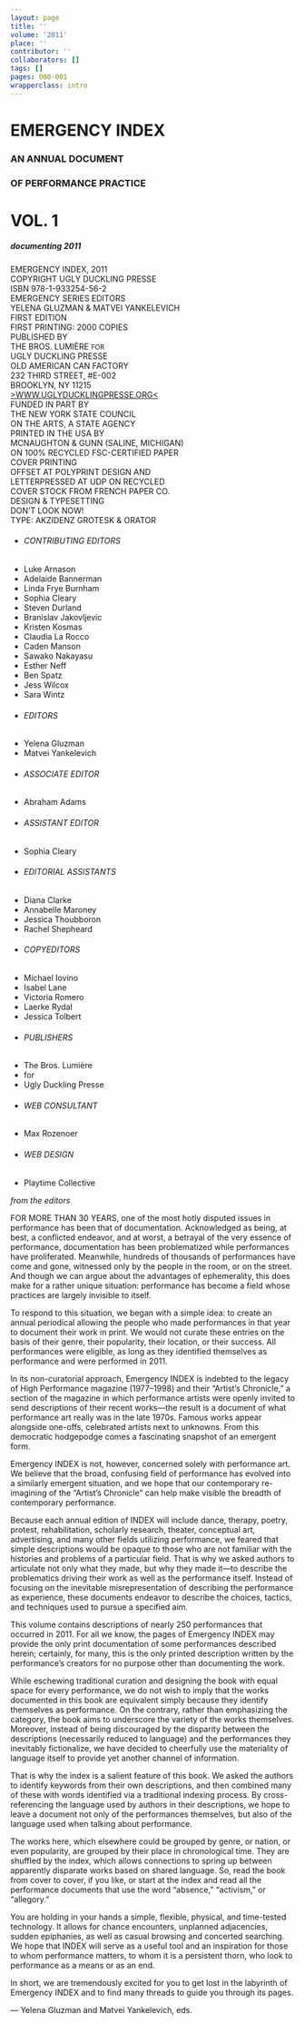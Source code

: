```yaml
---
layout: page
title: ''
volume: '2011'
place: ''
contributor: ''
collaborators: []
tags: []
pages: 000-001
wrapperclass: intro
---
```


<div class="intro-page-container">
  <h1>EMERGENCY INDEX</h1>
  <h3>AN ANNUAL DOCUMENT</h3>
  <h3>OF PERFORMANCE PRACTICE</h3>
  <h1>VOL. 1</h1>
  <h5>documenting 2011</h5>
</div>

<div class="intro-page-container">
  <div class="row">
    <div class="col s12 m6 right-align">
    EMERGENCY INDEX, 2011 
    </div>
    <div class="col s12 m7 offset-m5">
    COPYRIGHT UGLY DUCKLING PRESSE <br>
    ISBN 978-1-933254-56-2
    </div>
  </div>  
  <div class="row">
    <div class="col s12 m6 right-align">
    EMERGENCY SERIES EDITORS
    </div>
    <div class="col s12 m7 offset-m5">
    YELENA GLUZMAN &amp; MATVEI YANKELEVICH
    </div>
  </div>  
  <div class="row">
    <div class="col s12 m6 right-align">
    FIRST EDITION 
    </div>
    <div class="col s12 m7 offset-m5">
    FIRST PRINTING: 2000 COPIES
    </div>
  </div>  
  <div class="row">
    <div class="col s12 m6 right-align">
    PUBLISHED BY 
    </div>
    <div class="col s12 m7 offset-m5">
    THE BROS. LUMIÈRE <small>FOR</small> <br>
    UGLY DUCKLING PRESSE <br>
    OLD AMERICAN CAN FACTORY <br>
    232 THIRD STREET, #E-002 <br>
    BROOKLYN, NY 11215 <br>
    <a href="http://WWW.UGLYDUCKLINGPRESSE.ORG" target="_blank">&gt;WWW.UGLYDUCKLINGPRESSE.ORG&lt;</a>
    </div>
  </div>  
  <div class="row">
    <div class="col s12 m6 right-align">
    FUNDED IN PART BY 
    </div>
    <div class="col s12 m7 offset-m5">
    THE NEW YORK STATE COUNCIL <br>
    ON THE ARTS, A STATE AGENCY
    </div>
  </div>  
  <div class="row">
    <div class="col s12 m6 right-align">
    PRINTED IN THE USA BY 
    </div>
    <div class="col s12 m7 offset-m5">
    MCNAUGHTON &amp; GUNN (SALINE, MICHIGAN) <br>
    ON 100% RECYCLED FSC-CERTIFIED PAPER
    </div>
  </div>  
  <div class="row">
    <div class="col s12 m6 right-align">
    COVER PRINTING 
    </div>
    <div class="col s12 m7 offset-m5">
    OFFSET AT POLYPRINT DESIGN AND <br>
    LETTERPRESSED AT UDP ON RECYCLED <br>
    COVER STOCK FROM FRENCH PAPER CO.
    </div>
  </div>  
  <div class="row">
    <div class="col s12 m6 right-align">
    DESIGN &amp; TYPESETTING 
    </div>
    <div class="col s12 m7 offset-m5">
    DON’T LOOK NOW! <br>
    TYPE: AKZIDENZ GROTESK &amp; ORATOR <br>
    </div>
    </div>  
</div>

<div class="intro-page-container">
  <div class="row">
    <ul class="col s12 m4 l3 collection with-header">
      <li class="collection-header"><h6>CONTRIBUTING EDITORS</h6></li>
      <li class="collection-item">Luke Arnason</li>
      <li class="collection-item">Adelaide Bannerman</li>
      <li class="collection-item">Linda Frye Burnham</li>
      <li class="collection-item">Sophia Cleary</li>
      <li class="collection-item">Steven Durland</li>
      <li class="collection-item">Branislav Jakovljevic</li>
      <li class="collection-item">Kristen Kosmas</li>
      <li class="collection-item">Claudia La Rocco</li>
      <li class="collection-item">Caden Manson</li>
      <li class="collection-item">Sawako Nakayasu</li>
      <li class="collection-item">Esther Neff</li>
      <li class="collection-item">Ben Spatz</li>
      <li class="collection-item">Jess Wilcox</li>
      <li class="collection-item">Sara Wintz</li>
    </ul>
    <ul class="col s12 m4 l3 collection with-header">
      <li class="collection-header"><h6>EDITORS</h6></li>
      <li class="collection-item">Yelena Gluzman</li>
      <li class="collection-item">Matvei Yankelevich</li>
    </ul>
    <ul class="col s12 m4 l3 collection with-header">
      <li class="collection-header"><h6>ASSOCIATE EDITOR</h6></li>
      <li class="collection-item">Abraham Adams</li>
    </ul>
    <ul class="col s12 m4 l3 collection with-header">
      <li class="collection-header"><h6>ASSISTANT EDITOR</h6></li>
      <li class="collection-item">Sophia Cleary</li>
    </ul>
    <ul class="col s12 m4 l3 collection with-header">
      <li class="collection-header"><h6>EDITORIAL ASSISTANTS</h6></li>
      <li class="collection-item">Diana Clarke</li>
      <li class="collection-item">Annabelle Maroney</li>
      <li class="collection-item">Jessica Thoubboron</li>
      <li class="collection-item">Rachel Shepheard</li>
    </ul>
    <ul class="col s12 m4 l3 collection with-header">
      <li class="collection-header"><h6>COPYEDITORS</h6></li>
      <li class="collection-item">Michael Iovino</li>
      <li class="collection-item">Isabel Lane</li>
      <li class="collection-item">Victoria Romero</li>
      <li class="collection-item">Laerke Rydal</li>
      <li class="collection-item">Jessica Tolbert</li>
    </ul>
    <ul class="col s12 m4 l3 collection with-header">
      <li class="collection-header"><h6>PUBLISHERS</h6></li>
      <li class="collection-item">The Bros. Lumière </li>
      <li class="collection-item">for</li>
      <li class="collection-item">Ugly Duckling Presse</li>
    </ul>
    <ul class="col s12 m4 l3 collection with-header">
      <li class="collection-header"><h6>WEB CONSULTANT</h6></li>
      <li class="collection-item">Max Rozenoer </li>
    </ul>
    <ul class="col s12 m4 l3 collection with-header">
      <li class="collection-header"><h6>WEB DESIGN</h6></li>
      <li class="collection-item">Playtime Collective</li>
    </ul>
  </div>
</div>


_from the editors_

<span class="dropcap">F</span>OR MORE THAN 30 YEARS, one of the most hotly disputed issues in performance has been that of documentation. Acknowledged as being, at best, a conflicted endeavor, and at worst, a betrayal of the very essence of performance, documentation has been problematized while performances have proliferated. Meanwhile, hundreds of thousands of performances have come and gone, witnessed only by the people in the room, or on the street. And though we can argue about the advantages of ephemerality, this does make for a rather unique situation: performance has become a field whose practices are largely invisible to itself.

To respond to this situation, we began with a simple idea: to create an annual periodical allowing the people who made performances in that year to document their work in print. We would not curate these entries on the basis of their genre, their popularity, their location, or their success. All performances were eligible, as long as they identified themselves as performance and were performed in 2011.

In its non-curatorial approach, Emergency INDEX is indebted to the legacy of High Performance magazine (1977–1998) and their “Artist’s Chronicle,” a section of the magazine in which performance artists were openly invited to send descriptions of their recent works—the result is a document of what performance art really was in the late 1970s. Famous works appear alongside one-offs, celebrated artists next to unknowns. From this democratic hodgepodge comes a fascinating snapshot of an emergent form.

Emergency INDEX is not, however, concerned solely with performance art. We believe that the broad, confusing field of performance has evolved into a similarly emergent situation, and we hope that our contemporary re-imagining of the “Artist’s Chronicle” can help make visible the breadth of contemporary performance.

Because each annual edition of INDEX will include dance, therapy, poetry, protest, rehabilitation, scholarly research, theater, conceptual art, advertising, and many other fields utilizing performance, we feared that simple descriptions would be opaque to those who are not familiar with the histories and problems of a particular field. That is why we asked authors to articulate not only what they made, but why they made it—to describe the problematics driving their work as well as the performance itself. Instead of focusing on the inevitable misrepresentation of describing the performance as experience, these documents endeavor to describe the choices, tactics, and techniques used to pursue a specified aim.

This volume contains descriptions of nearly 250 performances that occurred in 2011. For all we know, the pages of Emergency INDEX may provide the only print documentation of some performances described herein; certainly, for many, this is the only printed description written by the performance’s creators for no purpose other than documenting the work.

While eschewing traditional curation and designing the book with equal space for every performance, we do not wish to imply that the works documented in this book are equivalent simply because they identify themselves as performance. On the contrary, rather than emphasizing the category, the book aims to underscore the variety of the works themselves. Moreover, instead of being discouraged by the disparity between the descriptions (necessarily reduced to language) and the performances they inevitably fictionalize, we have decided to cheerfully use the materiality of language itself to provide yet another channel of information.

That is why the index is a salient feature of this book. We asked the authors to identify keywords from their own descriptions, and then combined many of these with words identified via a traditional indexing process. By cross-referencing the language used by authors in their descriptions, we hope to leave a document not only of the performances themselves, but also of the language used when talking about performance.

The works here, which elsewhere could be grouped by genre, or nation, or even popularity, are grouped by their place in chronological time. They are shuffled by the index, which allows connections to spring up between apparently disparate works based on shared language. So, read the book from cover to cover, if you like, or start at the index and read all the performance documents that use the word “absence,” “activism,” or “allegory.”

You are holding in your hands a simple, flexible, physical, and time-tested technology. It allows for chance encounters, unplanned adjacencies, sudden epiphanies, as well as casual browsing and concerted searching. We hope that INDEX will serve as a useful tool and an inspiration for those to whom performance matters, to whom it is a persistent thorn, who look to performance as a means or as an end.

In short, we are tremendously excited for you to get lost in the labyrinth of Emergency INDEX and to find many threads to guide you through its pages.

<p class="right-align">
— Yelena Gluzman and Matvei Yankelevich, eds.
</p>
